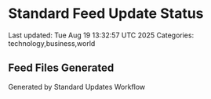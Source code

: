 # Standard Feed Update Status
Last updated: Tue Aug 19 13:32:57 UTC 2025
Categories: technology,business,world

## Feed Files Generated

Generated by Standard Updates Workflow
